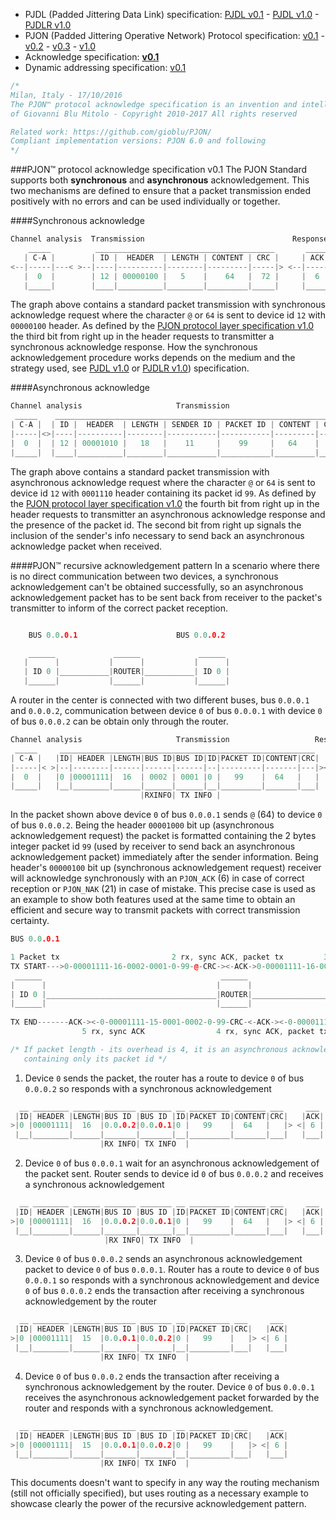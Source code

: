 - PJDL (Padded Jittering Data Link) specification:
[PJDL v0.1](/strategies/SoftwareBitBang/specification/padded-jittering-protocol-specification-v0.1.md) - [PJDL v1.0](/strategies/SoftwareBitBang/specification/PJDL-specification-v1.0.md) - [PJDLR v1.0](/strategies/OverSampling/specification/PJDLR-specification-v1.0.md)
- PJON (Padded Jittering Operative Network) Protocol specification:
[v0.1](/specification/PJON-protocol-specification-v0.1.md) - [v0.2](/specification/PJON-protocol-specification-v0.2.md) - [v0.3](/specification/PJON-protocol-specification-v0.3.md) - [v1.0](/specification/PJON-protocol-specification-v1.0.md)
- Acknowledge specification: **[v0.1](/specification/PJON-protocol-acknowledge-specification-v0.1.md)**
- Dynamic addressing specification: [v0.1](/specification/PJON-dynamic-addressing-specification-v0.1.md)

```cpp
/*
Milan, Italy - 17/10/2016
The PJON™ protocol acknowledge specification is an invention and intellectual property
of Giovanni Blu Mitolo - Copyright 2010-2017 All rights reserved

Related work: https://github.com/gioblu/PJON/
Compliant implementation versions: PJON 6.0 and following
*/
```
###PJON™ protocol acknowledge specification v0.1
The PJON Standard supports both **synchronous** and **asynchronous** acknowledgement.
This two mechanisms are defined to ensure that a packet transmission ended positively with no errors and can be used individually or together.

####Synchronous acknowledge
```cpp  
Channel analysis  Transmission                                 Response
    _____          ________________________________________       _____
   | C-A |        | ID |  HEADER  | LENGTH | CONTENT | CRC |     | ACK |
<--|-----|---< >--|----|----------|--------|---------|-----|> <--|-----|
   |  0  |        | 12 | 00000100 |   5    |    64   |  72 |     |  6  |
   |_____|        |____|__________|________|_________|_____|     |_____|
```

The graph above contains a standard packet transmission with synchronous acknowledge request where the character `@` or `64` is sent to device id `12` with `00000100` header. As defined by the [PJON protocol layer specification v1.0](/specification/PJON-protocol-specification-v1.0.md) the third bit from right up in the header requests to transmitter a synchronous acknowledge response. How the synchronous acknowledgement procedure works depends on the medium and the strategy used, see [PJDL v1.0](/strategies/SoftwareBitBang/specification/PJDL-specification-v1.0.md) or [PJDLR v1.0](/strategies/OverSampling/specification/PJDLR-specification-v1.0.md)) specification.

####Asynchronous acknowledge

```cpp
Channel analysis                     Transmission
 _____    _________________________________________________________________
| C-A |  | ID |  HEADER  | LENGTH | SENDER ID | PACKET ID | CONTENT | CRC |
|-----|<>|----|----------|--------|-----------|-----------|---------|-----|>
|  0  |  | 12 | 00001010 |   18   |    11     |    99     |   64    |     |
|_____|  |____|__________|________|___________|___________|_________|_____|

```
The graph above contains a standard packet transmission with asynchronous acknowledge request where the character `@` or `64` is sent to device id `12` with `0001110` header containing its packet id `99`. As defined by the [PJON protocol layer specification v1.0](/specification/PJON-protocol-specification-v1.0.md) the fourth bit from right up in the header requests to transmitter an asynchronous acknowledge response and the presence of the packet id. The second bit from right up signals the inclusion of the sender's info necessary to send back an asynchronous acknowledge packet when received.

####PJON™ recursive acknowledgement pattern
In a scenario where there is no direct communication between two devices, a synchronous acknowledgement can't be obtained successfully, so an asynchronous acknowledgement packet has to be sent back from receiver to the packet's transmitter to inform of the correct packet reception.

```cpp

    BUS 0.0.0.1                      BUS 0.0.0.2

    ______             ______             ______
   |      |           |      |           |      |
   | ID 0 |___________|ROUTER|___________| ID 0 |
   |______|           |______|           |______|

```
A router in the center is connected with two different buses, bus `0.0.0.1` and `0.0.0.2`, communication between device `0` of bus `0.0.0.1` with device `0` of bus `0.0.0.2` can be obtain only through the router.

```cpp  
Channel analysis                     Transmission                   Response
 _____     _________________________________________________________    ___
| C-A |   |ID| HEADER |LENGTH|BUS ID|BUS ID|ID|PACKET ID|CONTENT|CRC|  |ACK|
|-----|< >|--|--------|------|------|------|--|---------|-------|---|><|---|
|  0  |   |0 |00001111|  16  | 0002 | 0001 |0 |   99    |  64   |   |  | 6 |
|_____|   |__|________|______|______|______|__|_________|_______|___|  |___|
                             |RXINFO| TX INFO |           
```
In the packet shown above device `0` of bus `0.0.0.1` sends `@` (64) to device `0` of bus `0.0.0.2`. Being the header `00001000` bit up (asynchronous acknowledgement request) the packet is formatted containing the 2 bytes integer packet id `99` (used by receiver to send back an asynchronous acknowledgement packet) immediately after the sender information. Being header's `00000100` bit up (synchronous acknowledgement request) receiver will acknowledge synchronously with an `PJON_ACK` (6) in case of correct reception or `PJON_NAK` (21) in case of mistake. This precise case is used as an example to show both features used at the same time to obtain an efficient and secure way to transmit packets with correct transmission certainty.

```cpp        
BUS 0.0.0.1                                                                            BUS 0.0.0.2

1 Packet tx                         2 rx, sync ACK, packet tx         3 rx, sync ACK, async ACK tx
TX START--->0-00001111-16-0002-0001-0-99-@-CRC-><-ACK->0-00001111-16-0002-0001-0-99-@-CRC-><-ACK-|
 ______                                        ______                                    ______  |
|      |                                      |      |                                  |      | |
| ID 0 |______________________________________|ROUTER|__________________________________| ID 0 | |
|______|                                      |______|                                  |______| |
                                                                                                 |
TX END-------ACK-><-0-00001111-15-0001-0002-0-99-CRC-<-ACK-><-0-00001111-15-0001-0002-0-99-CRC-<-|
                5 rx, sync ACK                4 rx, sync ACK, packet tx

/* If packet length - its overhead is 4, it is an asynchronous acknowledgement packet
   containing only its packet id */
```
1) Device `0` sends the packet, the router has a route to device `0` of bus `0.0.0.2` so responds with a synchronous acknowledgement
```cpp
  __ ________ ______ _______ _______ __ _________ _______ ___     ___
 |ID| HEADER |LENGTH|BUS ID |BUS ID |ID|PACKET ID|CONTENT|CRC|   |ACK|
>|0 |00001111|  16  |0.0.0.2|0.0.0.1|0 |   99    |  64   |   |> <| 6 |
 |__|________|______|_______|_______|__|_________|_______|___|   |___|
                    |RX INFO| TX INFO  |
```
2) Device `0` of bus `0.0.0.1` wait for an asynchronous acknowledgement of the packet sent. Router sends to device id `0` of bus `0.0.0.2` and receives a synchronous acknowledgement
```cpp
  __ ________ ______ _______ _______ __ _________ _______ ___     ___
 |ID| HEADER |LENGTH|BUS ID |BUS ID |ID|PACKET ID|CONTENT|CRC|   |ACK|
>|0 |00001111|  16  |0.0.0.2|0.0.0.1|0 |   99    |  64   |   |> <| 6 |
 |__|________|______|_______|_______|__|_________|_______|___|   |___|
                     |RX INFO| TX INFO  |
```
3) Device `0` of bus `0.0.0.2` sends an asynchronous acknowledgement packet to device `0` of bus `0.0.0.1`. Router has a route to device `0` of bus `0.0.0.1` so responds with a synchronous acknowledgement and device `0` of bus `0.0.0.2` ends the transaction after receiving a synchronous acknowledgement by the router
```cpp
  __ ________ ______ _______ _______ __ _________ ___     ___
 |ID| HEADER |LENGTH|BUS ID |BUS ID |ID|PACKET ID|CRC|   |ACK|
>|0 |00001111|  15  |0.0.0.1|0.0.0.2|0 |   99    |   |> <| 6 |
 |__|________|______|_______|_______|__|_________|___|   |___|
                    |RX INFO| TX INFO  |
```
4) Device `0` of bus `0.0.0.2` ends the transaction after receiving a synchronous acknowledgement by the router. Device `0` of bus `0.0.0.1` receives the asynchronous acknowledgement packet forwarded by the router and responds with a synchronous acknowledgement.

```cpp
  __ ________ ______ _______ _______ __ _________ ___     ___
 |ID| HEADER |LENGTH|BUS ID |BUS ID |ID|PACKET ID|CRC|   |ACK|
>|0 |00001111|  15  |0.0.0.1|0.0.0.2|0 |   99    |   |> <| 6 |
 |__|________|______|_______|_______|__|_________|___|   |___|
                    |RX INFO| TX INFO  |
```
This documents doesn't want to specify in any way the routing mechanism (still not officially specified), but uses routing as a necessary example to showcase clearly the power of the recursive acknowledgement pattern.
